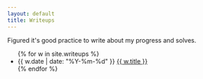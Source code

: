 ```yaml
---
layout: default
title: Writeups
---
```

<span class="desc">Figured it's good practice to write about my progress and solves.</span>

<ul class="list">
    {% for w in site.writeups %}
    <li>{{ w.date | date: "%Y-%m-%d" }} <a href="{{ w.url }}">{{ w.title }}</a> </li>
    {% endfor %}
</ul>